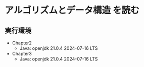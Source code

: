 # アルゴリズムとデータ構造 を読む

## 実行環境

- Chapter2
  - Java: openjdk 21.0.4 2024-07-16 LTS
- Chapter3
  - Java: openjdk 21.0.4 2024-07-16 LTS